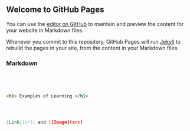 ## Welcome to GitHub Pages

You can use the [editor on GitHub](https://github.com/WagleyCristine/wagleycristinecit261/edit/master/README.md) to maintain and preview the content for your website in Markdown files.

Whenever you commit to this repository, GitHub Pages will run [Jekyll](https://jekyllrb.com/) to rebuild the pages in your site, from the content in your Markdown files.

### Markdown



```markdown




<h1> Examples of Learning </h1>




[Link](url) and ![Image](src)
```








